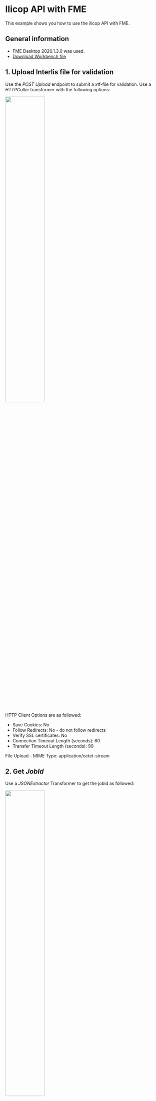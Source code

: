 # Ilicop API with FME
This example shows you how to use the ilicop API with FME.

## General information
* FME Desktop 2020.1.3.0 was used.
* [Download Workbench file](https://github.com/nrohrbach/ApiDocumentation/raw/master/IlicopAPI_FME.zip)

## 1. Upload Interlis file for validation
Use the *POST Upload* endpoint to submit a xtf-file for validation.
Use a *HTTPCaller* transformer with the following options:

<img src="https://github.com/nrohrbach/ApiDocumentation/blob/main/images/1_upload.JPG" width="50%"/>

HTTP Client Options are as followed:
* Save Cookies: No
* Follow Redirects: No - do not follow redirects
* Verify SSL certificates: No
* Connection Timeout Length (seconds): 60
* Transfer Timeout Length (seconds): 90

File Upload - MIME Type: application/octet-stream

## 2. Get *JobId*
Use a *JSONExtractor* Transformer to get the jobid as followed:

<img src="https://github.com/nrohrbach/ApiDocumentation/blob/main/images/2_jobid.JPG" width="50%"/>

## 3. Check Status
The validation starts as soon as the Interlis file was uploaded. Use the *GET Status* endpoint to check status of the validation. Bigger files take some time to validate. Use a custom *Loop* transformer to check status as long as it is still beeing processed.

<img src="https://github.com/nrohrbach/ApiDocumentation/blob/main/images/3_checkstatus.JPG" width="50%"/>

Use a *Decelerator* transformer to get a request every 5 seconds:
* Processing Slowdown Method: Per Feature Delay
* Delay Per Feature (Seconds): 5

Use a *HTTPCaller* transfomer to request job status:
* Request URL: https://ilicop.ch/api/v1/status/@Value(jobid)
* HTTP Method: GET

Use a *JSONExtractor* transformer to receive status as followed:
'''json["status"]'''

Eventually use a *Tester* transformer to loop as long as status is 'processing'.

## 4. Download Logfiles
Now use a *tester* transformer to check if data is valid. If status is 'completed' proceed with valid data e.g. publication. If status is 'completedWithErrors' download log files to detect errors and stop process with a *Terminator* transformer:


<img src="https://github.com/nrohrbach/IlicopDocumentation/blob/main/images/4_logfiles.JPG" width="50%"/>

Use a *HTTPCaller* transfomer to download log files:
* Log file: https://ilicop.ch/api/v1/download?jobId=@Value(jobid)&logType=log
* Xtf Log file: https://ilicop.ch/api/v1/download?jobId=@Value(jobid)&logType=xtf
